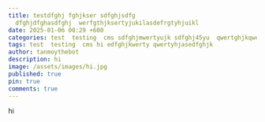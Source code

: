 ```yaml
---
title: testdfghj fghjkser sdfghjsdfg
  dfghjdfghasdfghj  werfgthjksertyjukilasdefrgtyhjuikl
date: 2025-01-06 00:29 +600
categories: test  testing  cms sdfghjmwertyujk sdfghj45yu  qwertghjkqwertyuiasdfrgthyjuk
tags: test  testing  cms hi edfghjkwerty qwertyhjasedfghjk
author: tanmoythebot
description: hi
image: /assets/images/hi.jpg
published: true
pin: true
comments: true
---
```

hi